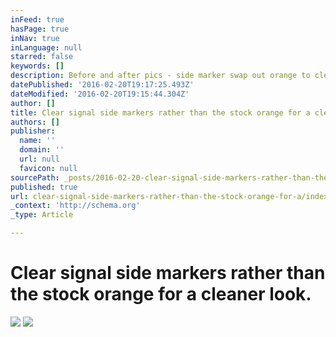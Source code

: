 ```yaml
---
inFeed: true
hasPage: true
inNav: true
inLanguage: null
starred: false
keywords: []
description: Before and after pics - side marker swap out orange to clear
datePublished: '2016-02-20T19:17:25.493Z'
dateModified: '2016-02-20T19:15:44.304Z'
author: []
title: Clear signal side markers rather than the stock orange for a cleaner look.
authors: []
publisher:
  name: ''
  domain: ''
  url: null
  favicon: null
sourcePath: _posts/2016-02-20-clear-signal-side-markers-rather-than-the-stock-orange-for-a.md
published: true
url: clear-signal-side-markers-rather-than-the-stock-orange-for-a/index.html
_context: 'http://schema.org'
_type: Article

---
```

# Clear signal side markers rather than the stock orange for a cleaner look.
![](https://the-grid-user-content.s3-us-west-2.amazonaws.com/c7b0d797-e270-452d-b019-b1ef511ddd8d.png)
![](https://the-grid-user-content.s3-us-west-2.amazonaws.com/84e8852a-2404-4cbf-badf-bfacb43fd4e6.png)